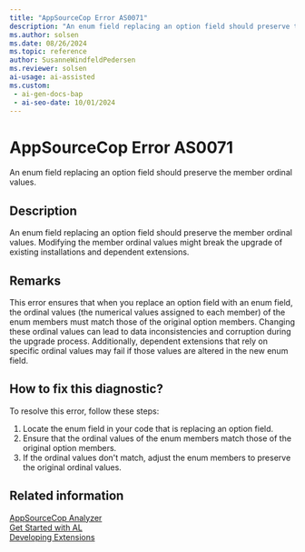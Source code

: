 ```yaml
---
title: "AppSourceCop Error AS0071"
description: "An enum field replacing an option field should preserve the member ordinal values."
ms.author: solsen
ms.date: 08/26/2024
ms.topic: reference
author: SusanneWindfeldPedersen
ms.reviewer: solsen
ai-usage: ai-assisted
ms.custom:
 - ai-gen-docs-bap
 - ai-seo-date: 10/01/2024
---
```

[//]: # (START>DO_NOT_EDIT)
[//]: # (IMPORTANT:Do not edit any of the content between here and the END>DO_NOT_EDIT.)
[//]: # (Any modifications should be made in the .xml files in the ModernDev repo.)
# AppSourceCop Error AS0071
An enum field replacing an option field should preserve the member ordinal values.

## Description
An enum field replacing an option field should preserve the member ordinal values. Modifying the member ordinal values might break the upgrade of existing installations and dependent extensions.

[//]: # (IMPORTANT: END>DO_NOT_EDIT)

## Remarks

This error ensures that when you replace an option field with an enum field, the ordinal values (the numerical values assigned to each member) of the enum members must match those of the original option members. Changing these ordinal values can lead to data inconsistencies and corruption during the upgrade process. Additionally, dependent extensions that rely on specific ordinal values may fail if those values are altered in the new enum field.

## How to fix this diagnostic?

To resolve this error, follow these steps:

1. Locate the enum field in your code that is replacing an option field.
2. Ensure that the ordinal values of the enum members match those of the original option members.
3. If the ordinal values don't match, adjust the enum members to preserve the original ordinal values.

## Related information  

[AppSourceCop Analyzer](appsourcecop.md)  
[Get Started with AL](../devenv-get-started.md)  
[Developing Extensions](../devenv-dev-overview.md)  